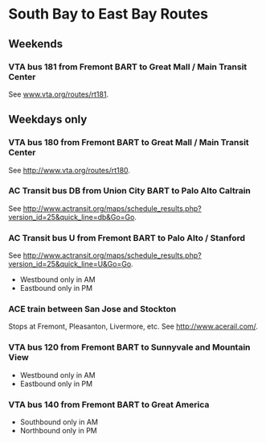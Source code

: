 # South Bay to East Bay Routes

## Weekends

### VTA bus 181 from Fremont BART to Great Mall / Main Transit Center
See www.vta.org/routes/rt181.

## Weekdays only

### VTA bus 180 from Fremont BART to Great Mall / Main Transit Center
See http://www.vta.org/routes/rt180.

### AC Transit bus DB from Union City BART to Palo Alto Caltrain
See http://www.actransit.org/maps/schedule_results.php?version_id=25&quick_line=db&Go=Go.

### AC Transit bus U from Fremont BART to Palo Alto / Stanford
See http://www.actransit.org/maps/schedule_results.php?version_id=25&quick_line=U&Go=Go.

* Westbound only in AM
* Eastbound only in PM

### ACE train between San Jose and Stockton
Stops at Fremont, Pleasanton, Livermore, etc. See http://www.acerail.com/.

### VTA bus 120 from Fremont BART to Sunnyvale and Mountain View

* Westbound only in AM
* Eastbound only in PM

### VTA bus 140 from Fremont BART to Great America

* Southbound only in AM
* Northbound only in PM